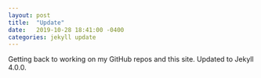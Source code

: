 ```yaml
---
layout: post
title:  "Update"
date:   2019-10-28 18:41:00 -0400
categories: jekyll update
---
```

Getting back to working on my GitHub repos and this site.  Updated to Jekyll 4.0.0.
